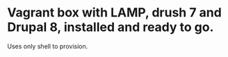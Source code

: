 # Vagrant box with LAMP, drush 7 and Drupal 8, installed and ready to go.
 Uses only shell to provision. 


